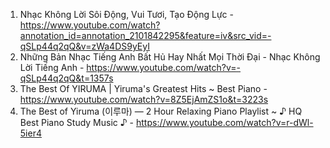 1. Nhạc Không Lời Sôi Động, Vui Tươi, Tạo Động Lực - https://www.youtube.com/watch?annotation_id=annotation_2101842295&feature=iv&src_vid=-qSLp44q2qQ&v=zWa4DS9yEyI
2. Những Bản Nhạc Tiếng Anh Bất Hủ Hay Nhất Mọi Thời Đại - Nhạc Không Lời Tiếng Anh - https://www.youtube.com/watch?v=-qSLp44q2qQ&t=1357s
3. The Best Of YIRUMA | Yiruma's Greatest Hits ~ Best Piano - https://www.youtube.com/watch?v=8Z5EjAmZS1o&t=3223s
4. The Best of Yiruma (이루마) — 2 Hour Relaxing Piano Playlist ~ ♪ HQ Best Piano Study Music ♪ - https://www.youtube.com/watch?v=r-dWl-5ier4
